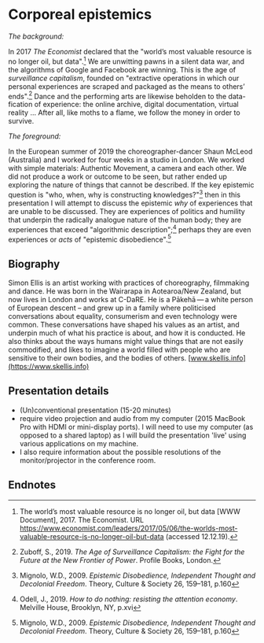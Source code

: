 # Corporeal epistemics

_The background:_ 

In 2017 _The Economist_ declared that the "world’s most valuable resource is no longer oil, but data".[^1] We are unwitting pawns in a silent data war, and the algorithms of Google and Facebook are winning. This is the age of _surveillance capitalism_, founded on "extractive operations in which our personal experiences are scraped and packaged as the means to others’ ends".[^2] Dance and the performing arts are likewise beholden to the data-fication of experience: the online archive, digital documentation, virtual reality ... After all, like moths to a flame, we follow the money in order to survive.

_The foreground:_  

In the European summer of 2019 the choreographer-dancer Shaun McLeod (Australia) and I worked for four weeks in a studio in London. We worked with simple materials: Authentic Movement, a camera and each other. We did not produce a work or outcome to be seen, but rather ended up exploring the nature of things that cannot be described. If the key epistemic question is "who, when, why is constructing knowledges?"[^3] then in this presentation I will attempt to discuss the epistemic _why_ of experiences that are unable to be discussed. They are experiences of politics and humility that underpin the radically analogue nature of the human body; they are experiences that exceed "algorithmic description";[^4] perhaps they are even experiences or _acts_ of "epistemic disobedience".[^5]


## Biography 

Simon Ellis is an artist working with practices of choreography, filmmaking and dance. He was born in the Wairarapa in Aotearoa/New Zealand, but now lives in London and works at C-DaRE. He is a Pākehā — a white person of European descent – and grew up in a family where politicised conversations about equality, consumerism and even technology were common. These conversations have shaped his values as an artist, and underpin much of what his practice is about, and how it is conducted. He also thinks about the ways humans might value things that are not easily commodified, and likes to imagine a world filled with people who are sensitive to their own bodies, and the bodies of others. [www.skellis.info](https://www.skellis.info)



## Presentation details

- (Un)conventional presentation (15-20 minutes)
- require video projection and audio from my computer (2015 MacBook Pro with HDMI or mini-display ports). I will need to use my computer (as opposed to a shared laptop) as I will build the presentation 'live' using various applications on my machine.
- I also require information about the possible resolutions of the monitor/projector in the conference room.



## Endnotes

[^1]: The world’s most valuable resource is no longer oil, but data [WWW Document], 2017. The Economist. URL <https://www.economist.com/leaders/2017/05/06/the-worlds-most-valuable-resource-is-no-longer-oil-but-data> (accessed 12.12.19).

[^2]: Zuboff, S., 2019. _The Age of Surveillance Capitalism: the Fight for the Future at the New Frontier of Power_. Profile Books, London.

[^3]: Mignolo, W.D., 2009. _Epistemic Disobedience, Independent Thought and Decolonial Freedom_. Theory, Culture & Society 26, 159–181, p.160

[^4]: Odell, J., 2019. _How to do nothing: resisting the attention economy_. Melville House, Brooklyn, NY, p.xvi

[^5]: Mignolo, W.D., 2009. _Epistemic Disobedience, Independent Thought and Decolonial Freedom_. Theory, Culture & Society 26, 159–181, p.160


